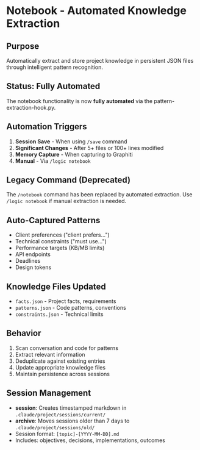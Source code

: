# Notebook - Automated Knowledge Extraction

## Purpose
Automatically extract and store project knowledge in persistent JSON files through intelligent pattern recognition.

## Status: Fully Automated
The notebook functionality is now **fully automated** via the pattern-extraction-hook.py.

## Automation Triggers
1. **Session Save** - When using `/save` command
2. **Significant Changes** - After 5+ files or 100+ lines modified
3. **Memory Capture** - When capturing to Graphiti
4. **Manual** - Via `/logic notebook`

## Legacy Command (Deprecated)
The `/notebook` command has been replaced by automated extraction.
Use `/logic notebook` if manual extraction is needed.

## Auto-Captured Patterns
- Client preferences ("client prefers...")
- Technical constraints ("must use...")
- Performance targets (KB/MB limits)
- API endpoints
- Deadlines
- Design tokens

## Knowledge Files Updated
- `facts.json` - Project facts, requirements
- `patterns.json` - Code patterns, conventions
- `constraints.json` - Technical limits

## Behavior
1. Scan conversation and code for patterns
2. Extract relevant information
3. Deduplicate against existing entries
4. Update appropriate knowledge files
5. Maintain persistence across sessions

## Session Management
- **session**: Creates timestamped markdown in `.claude/project/sessions/current/`
- **archive**: Moves sessions older than 7 days to `.claude/project/sessions/old/`
- Session format: `[topic]-[YYYY-MM-DD].md`
- Includes: objectives, decisions, implementations, outcomes